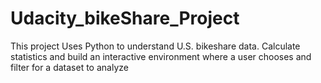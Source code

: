 # Udacity_bikeShare_Project
This project Uses Python to understand U.S. bikeshare data. Calculate statistics and build an interactive environment where a user chooses and filter for a dataset to analyze
